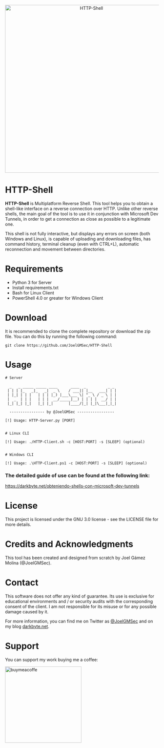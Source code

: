 <p align="center"><img width=550 alt="HTTP-Shell" src="https://github.com/JoelGMSec/HTTP-Shell/blob/main/HTTP-Shell.png"></p>

# HTTP-Shell
**HTTP-Shell** is Multiplatform Reverse Shell. This tool helps you to obtain a shell-like interface on a reverse connection over HTTP. Unlike other reverse shells, the main goal of the tool is to use it in conjunction with Microsoft Dev Tunnels, in order to get a connection as close as possible to a legitimate one.

This shell is not fully interactive, but displays any errors on screen (both Windows and Linux), is capable of uploading and downloading files, has command history, terminal cleanup (even with CTRL+L), automatic reconnection and movement between directories.


# Requirements
- Python 3 for Server
- Install requirements.txt
- Bash for Linux Client
- PowerShell 4.0 or greater for Windows Client


# Download
It is recommended to clone the complete repository or download the zip file.
You can do this by running the following command:
```
git clone https://github.com/JoelGMSec/HTTP-Shell
```


# Usage
```
# Server

  _   _ _____ _____ ____      ____  _          _ _ 
 | | | |_   _|_   _|  _ \    / ___|| |__   ___| | |
 | |_| | | |   | | | |_) |___\___ \| "_ \ / _ \ | |
 |  _  | | |   | | |  __/_____|__) | | | |  __/ | |
 |_| |_| |_|   |_| |_|       |____/|_| |_|\___|_|_|
                                               
  ---------------- by @JoelGMSec -----------------

[!] Usage: HTTP-Server.py [PORT]


# Linux CLI

[!] Usage: ./HTTP-Client.sh -c [HOST:PORT] -s [SLEEP] (optional)


# Windows CLI

[!] Usage: .\HTTP-Client.ps1 -c [HOST:PORT] -s [SLEEP] (optional)

```

### The detailed guide of use can be found at the following link:

https://darkbyte.net/obteniendo-shells-con-microsoft-dev-tunnels


# License
This project is licensed under the GNU 3.0 license - see the LICENSE file for more details.


# Credits and Acknowledgments
This tool has been created and designed from scratch by Joel Gámez Molina (@JoelGMSec).


# Contact
This software does not offer any kind of guarantee. Its use is exclusive for educational environments and / or security audits with the corresponding consent of the client. I am not responsible for its misuse or for any possible damage caused by it.

For more information, you can find me on Twitter as [@JoelGMSec](https://twitter.com/JoelGMSec) and on my blog [darkbyte.net](https://darkbyte.net).


# Support
You can support my work buying me a coffee:

[<img width=250 alt="buymeacoffe" src="https://cdn.buymeacoffee.com/buttons/v2/default-blue.png">](https://www.buymeacoffee.com/joelgmsec)
